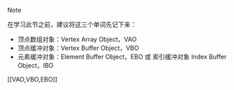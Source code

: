 > [!NOTE]
> 在学习此节之前，建议将这三个单词先记下来：
> 
> - 顶点数组对象：Vertex Array Object，VAO
> - 顶点缓冲对象：Vertex Buffer Object，VBO
> - 元素缓冲对象：Element Buffer Object，EBO 或 索引缓冲对象 Index Buffer Object，IBO

[[VAO,VBO,EBO]]
